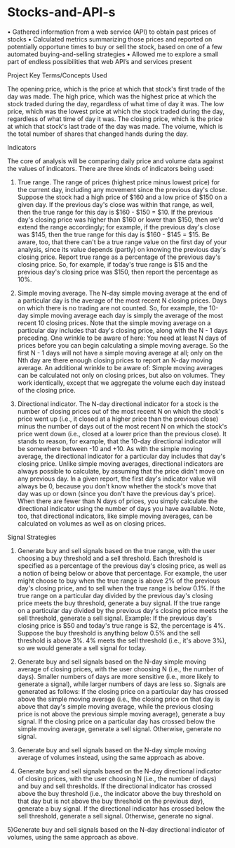# Stocks-and-API-s

•	Gathered information from a web service (API) to obtain past prices of stocks
•	Calculated metrics summarizing those prices and reported on potentially opportune times to buy or sell the stock, based on one of a few automated buying-and-selling strategies
•	Allowed me to explore a small part of endless possibilities that web API’s and services present

Project Key Terms/Concepts Used

The opening price, which is the price at which that stock's first trade of the day was made.
The high price, which was the highest price at which the stock traded during the day, regardless of what time of day it was.
The low price, which was the lowest price at which the stock traded during the day, regardless of what time of day it was.
The closing price, which is the price at which that stock's last trade of the day was made.
The volume, which is the total number of shares that changed hands during the day.


Indicators

The core of analysis will be comparing daily price and volume data against the values of indicators. There are three kinds of indicators being used:

1) True range. The range of prices (highest price minus lowest price) for the current day, including any movement since the previous day's close. Suppose the stock had a high price of $160 and a low price of $150 on a given day. If the previous day's close was within that range, as well, then the true range for this day is $160 - $150 = $10. If the previous day's closing price was higher than $160 or lower than $150, then we'd extend the range accordingly; for example, if the previous day's close was $145, then the true range for this day is $160 - $145 = $15. Be aware, too, that there can't be a true range value on the first day of your analysis, since its value depends (partly) on knowing the previous day's closing price. Report true range as a percentage of the previous day's closing price. So, for example, if today's true range is $15 and the previous day's closing price was $150, then report the percentage as 10%.

2) Simple moving average. The N-day simple moving average at the end of a particular day is the average of the most recent N closing prices. Days on which there is no trading are not counted. So, for example, the 10-day simple moving average each day is simply the average of the most recent 10 closing prices. Note that the simple moving average on a particular day includes that day's closing price, along with the N - 1 days preceding. One wrinkle to be aware of here: You need at least N days of prices before you can begin calculating a simple moving average. So the first N - 1 days will not have a simple moving average at all; only on the Nth day are there enough closing prices to report an N-day moving average. An additional wrinkle to be aware of: Simple moving averages can be calculated not only on closing prices, but also on volumes. They work identically, except that we aggregate the volume each day instead of the closing price.

3) Directional indicator. The N-day directional indicator for a stock is the number of closing prices out of the most recent N on which the stock's price went up (i.e., it closed at a higher price than the previous close) minus the number of days out of the most recent N on which the stock's price went down (i.e., closed at a lower price than the previous close). It stands to reason, for example, that the 10-day directional indicator will be somewhere between -10 and +10. As with the simple moving average, the directional indicator for a particular day includes that day's closing price. Unlike simple moving averages, directional indicators are always possible to calculate, by assuming that the price didn't move on any previous day. In a given report, the first day's indicator value will always be 0, because you don't know whether the stock's move that day was up or down (since you don't have the previous day's price). When there are fewer than N days of prices, you simply calculate the directional indicator using the number of days you have available. Note, too, that directional indicators, like simple moving averages, can be calculated on volumes as well as on closing prices.


Signal Strategies

1) Generate buy and sell signals based on the true range, with the user choosing a buy threshold and a sell threshold. Each threshold is specified as a percentage of the previous day's closing price, as well as a notion of being below or above that percentage. For example, the user might choose to buy when the true range is above 2% of the previous day's closing price, and to sell when the true range is below 0.1%. If the true range on a particular day divided by the previous day's closing price meets the buy threshold, generate a buy signal. If the true range on a particular day divided by the previous day's closing price meets the sell threshold, generate a sell signal. Example: If the previous day's closing price is $50 and today's true range is $2, the percentage is 4%. Suppose the buy threshold is anything below 0.5% and the sell threshold is above 3%. 4% meets the sell threshold (i.e., it's above 3%), so we would generate a sell signal for today.

2) Generate buy and sell signals based on the N-day simple moving average of closing prices, with the user choosing N (i.e., the number of days). Smaller numbers of days are more sensitive (i.e., more likely to generate a signal), while larger numbers of days are less so. Signals are generated as follows: If the closing price on a particular day has crossed above the simple moving average (i.e., the closing price on that day is above that day's simple moving average, while the previous closing price is not above the previous simple moving average), generate a buy signal. If the closing price on a particular day has crossed below the simple moving average, generate a sell signal. Otherwise, generate no signal.

3) Generate buy and sell signals based on the N-day simple moving average of volumes instead, using the same approach as above.

4) Generate buy and sell signals based on the N-day directional indicator of closing prices, with the user choosing N (i.e., the number of days) and buy and sell thresholds. If the directional indicator has crossed above the buy threshold (i.e., the indicator above the buy threshold on that day but is not above the buy threshold on the previous day), generate a buy signal. If the directional indicator has crossed below the sell threshold, generate a sell signal. Otherwise, generate no signal.

5)Generate buy and sell signals based on the N-day directional indicator of volumes, using the same approach as above.
